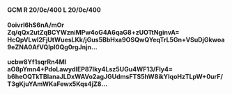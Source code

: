 #### GCM R 20/0c/400 L 20/0c/400
**0oivrI6hS6nA/mOr**<br/>**Zq/qQx2utZqBCYWzniMPw4oG4A6qaG8+zUOTtNginvA=**<br/>**HcQpVLwI2FjUtWuesLKk/jGus5BbHxa9OSQwQYeqTrL5Gn+VSuDjGkwoa9eZNA0AfVQlpI0Qg0rgJnjn...**<br/><br/>
**ucbw8Yf1sqrRn4MI**<br/>**aO8pYmn4+PdoLawydIEP87Iky4Lsz5UGu4WF13/Fly4=**<br/>**b6heOQTkTBIanaJLDxWAVo2agJGUdmsFTS5hW8ikYlqoHzTLpW+0urF/T3gKjuYAmWKaFewx5Kqs4jZ8...**